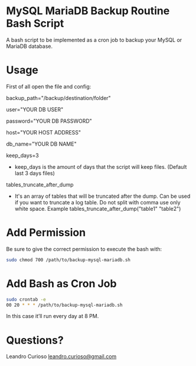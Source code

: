 # MySQL MariaDB Backup Routine Bash Script
A bash script to be implemented as a cron job to backup your MySQL or MariaDB database.

# Usage
First of all open the file and config:

backup_path="/backup/destination/folder"<br/>

user="YOUR DB USER"<br/>

password="YOUR DB PASSWORD"<br/>

host="YOUR HOST ADDRESS"<br/>

db_name="YOUR DB NAME"<br/>

keep_days=3
* keep_days is the amount of days that the script will keep files. (Default last 3 days files)

tables_truncate_after_dump
* It's an array of tables that will be truncated after the dump. Can be used if you want to truncate a log table. Do not split with comma use only white space. Example tables_truncate_after_dump("table1" "table2")

# Add Permission
Be sure to give the correct permission to execute the bash with:

```bash
sudo chmod 700 /path/to/backup-mysql-mariadb.sh
```

# Add Bash as Cron Job
```bash
sudo crontab -e
00 20 * * * /path/to/backup-mysql-mariadb.sh
```
In this case it’ll run every day at 8 PM.

# Questions?
Leandro Curioso <leandro.curioso@gmail.com>
